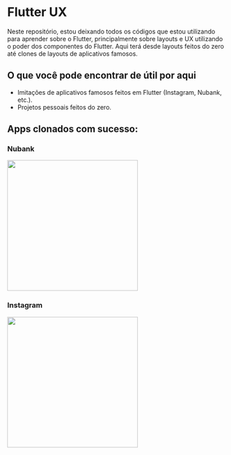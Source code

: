 # Flutter UX
Neste repositório, estou deixando todos os códigos que estou utilizando para aprender sobre o Flutter, principalmente sobre layouts e UX utilizando o poder dos componentes do Flutter. Aqui terá desde layouts feitos do zero até clones de layouts de aplicativos famosos.

## O que você pode encontrar de útil por aqui
- Imitações de aplicativos famosos feitos em Flutter (Instagram, Nubank, etc.).
- Projetos pessoais feitos do zero.


## Apps clonados com sucesso:
### Nubank
<img src="readmesrc/nubank.gif" width="300">

### Instagram
<img src="readmesrc/instagram.gif" width="300">
